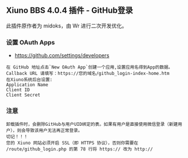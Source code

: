 
Xiuno BBS 4.0.4 插件 - GitHub登录
------------------

此插件原作者为 midoks，由 Wr 进行二次开发优化。

### 设置 OAuth Apps
- https://github.com/settings/developers
```
在 GitHub 地址点击`New OAuth App`创建一个应用,设置应用名得到App的数据。
Callback URL 请填写：https://您的域名/github_login-index-home.htm
在Xiuno系统后台设置:
Application Name
Client ID
Client Secret
```

### 注意
```
卸载插件时，会删除GitHub与用户UID绑定的表。如果有用户是直接使用微信登录（新建用户），则会导致该用户无法再正常登录。
切记！！！
您的 Xiuno 网站必须开启 SSL（即 HTTPS 协议），否则你需要在 /route/github_login.php 的第 78 行将 https:// 改为 http://
```
